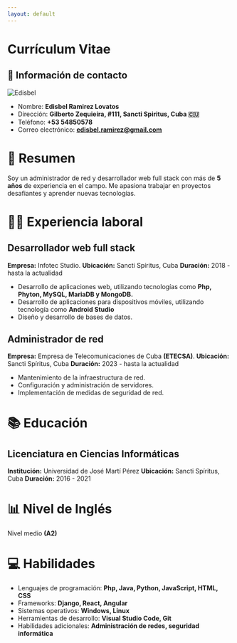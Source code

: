 ```yaml
---
layout: default
---
```


# Currículum Vitae

## 🪪 Información de contacto
![Edisbel](https://infotecstudio.nat.cu/wp-content/uploads/2022/12/Edisbel.jpg )
- Nombre: **Edisbel Ramirez Lovatos**
- Dirección: **Gilberto Zequieira, #111, Sancti Spiritus, Cuba 🇨🇺**
- Teléfono: **+53 54850578**
- Correo electrónico: **edisbel.ramirez@gmail.com**

# 📝 Resumen
Soy un administrador de red y desarrollador web full stack con más de **5 años** de experiencia en el campo. Me apasiona trabajar en proyectos desafiantes y aprender nuevas tecnologías.

# 🧑‍💻 Experiencia laboral
## Desarrollador web full stack
**Empresa:** Infotec Studio.
**Ubicación:** Sancti Spíritus, Cuba
**Duración:** 2018 - hasta la actualidad
- Desarrollo de aplicaciones web, utilizando tecnologías como **Php, Phyton, MySQL, MariaDB y MongoDB.**
- Desarrollo de aplicaciones para dispositivos móviles, utilizando tecnología como **Android Studio** 
- Diseño y desarrollo de bases de datos.

## Administrador de red
**Empresa:** Empresa de Telecomunicaciones de Cuba **(ETECSA)**.
**Ubicación:** Sancti Spíritus, Cuba
**Duración:** 2023 - hasta la actualidad 
- Mantenimiento de la infraestructura de red.
- Configuración y administración de servidores.
- Implementación de medidas de seguridad de red.

# 📚 Educación
## Licenciatura en Ciencias Informáticas
**Institución:** Universidad de José Martí Pérez 
**Ubicación:** Sancti Spíritus, Cuba
**Duración:** 2016 - 2021

# 📊 Nivel de Inglés
Nivel medio **(A2)**

# 💻 Habilidades
- Lenguajes de programación: **Php, Java, Python, JavaScript, HTML, CSS**
- Frameworks: **Django, React, Angular**
- Sistemas operativos: **Windows, Linux**
- Herramientas de desarrollo: **Visual Studio Code, Git**
- Habilidades adicionales: **Administración de redes, seguridad informática**
